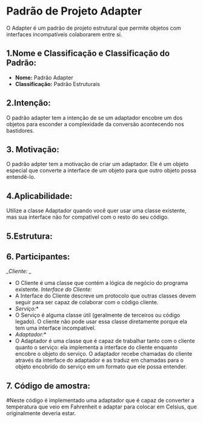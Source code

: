 # Padrão de Projeto Adapter
O Adapter é um padrão de projeto estrutural que permite objetos com interfaces incompatíveis colaborarem entre si.
## 1.Nome e Classificação e Classificação do Padrão:
* **Nome:** Padrão Adapter
* **Classificação:** Padrão Estruturais
## 2.Intenção:
O padrão adapter tem a intenção de se um adaptador encobre um dos objetos para esconder a complexidade da conversão acontecendo nos bastidores.
## 3. Motivação:
O padrão adpter tem a motivação de criar um adaptador. Ele é um objeto especial que converte a interface de um objeto para que outro objeto possa entendê-lo.
## 4.Aplicabilidade:
Utilize a classe Adaptador quando você quer usar uma classe existente, mas sua interface não for compatível com o resto do seu código.
## 5.Estrutura:



## 6. Participantes:
 *_Cliente: _*
* O Cliente é uma classe que contém a lógica de negócio do programa existente.
 *_Interface do Cliente:_*
* A Interface do Cliente descreve um protocolo que outras classes devem seguir para ser capaz de colaborar com o código cliente.
* _Serviço:_*
* O Serviço é alguma classe útil (geralmente de terceiros ou código legado). O cliente não pode usar essa classe diretamente porque ela tem uma interface incompatível.
* _Adaptador:_*
* O Adaptador é uma classe que é capaz de trabalhar tanto com o cliente quanto o serviço: ela implementa a interface do cliente enquanto encobre o objeto do serviço. O adaptador recebe chamadas do cliente através da interface do adaptador e as traduz em chamadas para o objeto encobrido do serviço em um formato que ele possa entender.


## 7. Código de amostra:
#Neste código é implementado uma adaptador que é capaz de converter a temperatura que veio em Fahrenheit e adaptar para colocar em Celsius, que originalmente deveria estar.
